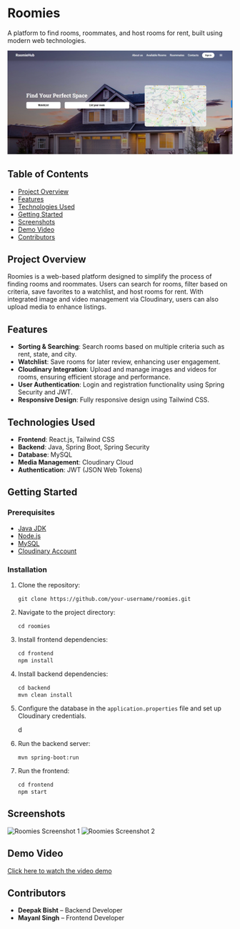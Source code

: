 <h1>Roomies</h1>

<p>A platform to find rooms, roommates, and host rooms for rent, built using modern web technologies.</p>

<img src="readmefiles/roomies.png" alt="Roomies Screenshot" width="600">

<h2>Table of Contents</h2>
<ul>
  <li><a href="#project-overview">Project Overview</a></li>
  <li><a href="#features">Features</a></li>
  <li><a href="#technologies-used">Technologies Used</a></li>
  <li><a href="#getting-started">Getting Started</a></li>
  <li><a href="#screenshots">Screenshots</a></li>
  <li><a href="#demo-video">Demo Video</a></li>
  <li><a href="#contributors">Contributors</a></li>
</ul>

<h2 id="project-overview">Project Overview</h2>
<p>
  Roomies is a web-based platform designed to simplify the process of finding rooms and roommates. Users can search for rooms, filter based on criteria, save favorites to a watchlist, and host rooms for rent. With integrated image and video management via Cloudinary, users can also upload media to enhance listings.
</p>

<h2 id="features">Features</h2>
<ul>
  <li><strong>Sorting & Searching</strong>: Search rooms based on multiple criteria such as rent, state, and city.</li>
  <li><strong>Watchlist</strong>: Save rooms for later review, enhancing user engagement.</li>
  <li><strong>Cloudinary Integration</strong>: Upload and manage images and videos for rooms, ensuring efficient storage and performance.</li>
  <li><strong>User Authentication</strong>: Login and registration functionality using Spring Security and JWT.</li>
  <li><strong>Responsive Design</strong>: Fully responsive design using Tailwind CSS.</li>
</ul>

<h2 id="technologies-used">Technologies Used</h2>
<ul>
  <li><strong>Frontend</strong>: React.js, Tailwind CSS</li>
  <li><strong>Backend</strong>: Java, Spring Boot, Spring Security</li>
  <li><strong>Database</strong>: MySQL</li>
  <li><strong>Media Management</strong>: Cloudinary Cloud</li>
  <li><strong>Authentication</strong>: JWT (JSON Web Tokens)</li>
</ul>

<h2 id="getting-started">Getting Started</h2>

<h3>Prerequisites</h3>
<ul>
  <li><a href="https://www.oracle.com/java/technologies/javase-downloads.html">Java JDK</a></li>
  <li><a href="https://nodejs.org/">Node.js</a></li>
  <li><a href="https://www.mysql.com/">MySQL</a></li>
  <li><a href="https://cloudinary.com/">Cloudinary Account</a></li>
</ul>

<h3>Installation</h3>
<ol>
  <li>Clone the repository:</li>
  <pre><code>git clone https://github.com/your-username/roomies.git</code></pre>
  
  <li>Navigate to the project directory:</li>
  <pre><code>cd roomies</code></pre>

  <li>Install frontend dependencies:</li>
  <pre><code>cd frontend
npm install</code></pre>

  <li>Install backend dependencies:</li>
  <pre><code>cd backend
mvn clean install</code></pre>

  <li>Configure the database in the <code>application.properties</code> file and set up Cloudinary credentials.</li>

d  <li>Run the backend server:</li>
  <pre><code>mvn spring-boot:run</code></pre>

  <li>Run the frontend:</li>
  <pre><code>cd frontend
npm start</code></pre>
</ol>

<h2 id="screenshots">Screenshots</h2>
<img src="path-to-your-screenshot1.png" alt="Roomies Screenshot 1" width="600">
<img src="path-to-your-screenshot2.png" alt="Roomies Screenshot 2" width="600">

<h2 id="demo-video">Demo Video</h2>
<p><a href="path-to-your-video.mp4">Click here to watch the video demo</a></p>

<h2 id="contributors">Contributors</h2>
<ul>
  <li><strong>Deepak Bisht</strong> – Backend Developer</li>
  <li><strong>Mayanl Singh</strong> – Frontend Developer</li>
</ul>
